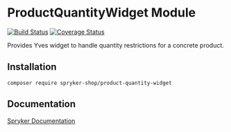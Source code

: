 # ProductQuantityWidget Module
[![Build Status](https://travis-ci.org/spryker-shop/product-quantity-widget.svg)](https://travis-ci.org/spryker-shop/product-quantity-widget)
[![Coverage Status](https://coveralls.io/repos/github/spryker-shop/product-quantity-widget/badge.svg)](https://coveralls.io/github/spryker-shop/product-quantity-widget)

Provides Yves widget to handle quantity restrictions for a concrete product.

## Installation

```
composer require spryker-shop/product-quantity-widget
```

## Documentation

[Spryker Documentation](https://academy.spryker.com/developing_with_spryker/module_guide/modules.html)
